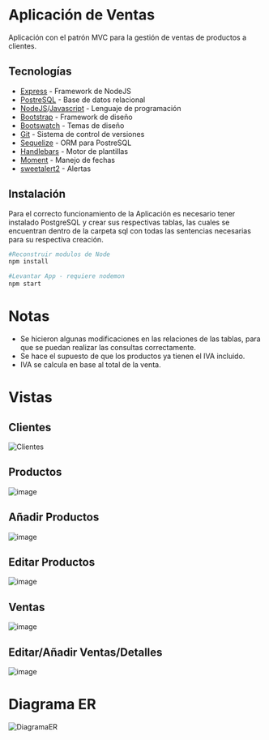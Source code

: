 # Aplicación de Ventas
Aplicación con el patrón MVC para la gestión de ventas de productos a clientes.
## Tecnologías
- [Express](https://expressjs.com/) - Framework de NodeJS
- [PostreSQL](https://www.postgresql.org/) - Base de datos relacional
- [NodeJS](https://nodejs.org/)/[Javascript](https://www.javascript.com/) - Lenguaje de programación
- [Bootstrap](https://getbootstrap.com/) - Framework de diseño
- [Bootswatch](https://bootswatch.com/) - Temas de diseño
- [Git](https://git-scm.com/) - Sistema de control de versiones
- [Sequelize](https://sequelize.org/) - ORM para PostreSQL
- [Handlebars](https://handlebarsjs.com/) - Motor de plantillas
- [Moment](https://momentjs.com/) - Manejo de fechas
- [sweetalert2](https://sweetalert2.github.io/) - Alertas

## Instalación
Para el correcto funcionamiento de la Aplicación es necesario tener instalado PostgreSQL y crear sus respectivas tablas, las cuales se encuentran dentro de la carpeta sql con todas las sentencias necesarias para su respectiva creación.

```bash
#Reconstruir modulos de Node
npm install
```

```bash
#Levantar App - requiere nodemon
npm start
```
# Notas
- Se hicieron algunas modificaciones en las relaciones de las tablas, para que se puedan realizar las consultas correctamente.
- Se hace el supuesto de que los productos ya tienen el IVA incluido.
- IVA se calcula en base al total de la venta.

# Vistas
## Clientes
![Clientes](https://user-images.githubusercontent.com/32950166/138567587-465c0adc-7a82-4ca8-a35f-518186c3584a.png)

## Productos
![image](https://user-images.githubusercontent.com/32950166/138567605-768211ce-cc7c-41ea-8df3-05082b3f1ab1.png)

## Añadir Productos
![image](https://user-images.githubusercontent.com/32950166/138567635-7c849117-a428-4ec2-9b64-335f093f7dac.png)

## Editar Productos
![image](https://user-images.githubusercontent.com/32950166/138567664-dfea330c-441b-450f-8619-dbd45d5ab4e8.png)

## Ventas
![image](https://user-images.githubusercontent.com/32950166/138567675-98b836b4-cc34-4d6a-8d47-ce9f15f94384.png)

## Editar/Añadir Ventas/Detalles
![image](https://user-images.githubusercontent.com/32950166/138567743-99906334-5eb3-4d03-a298-8535e8fb8d6c.png)

# Diagrama ER

![DiagramaER](https://user-images.githubusercontent.com/32950166/138541926-96b08bd1-911d-4418-b3dd-01da677e0fcb.png)

